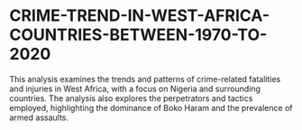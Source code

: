 # CRIME-TREND-IN-WEST-AFRICA-COUNTRIES-BETWEEN-1970-TO-2020
This analysis examines the trends and patterns of crime-related fatalities and injuries in West Africa, with a focus on Nigeria and surrounding countries. The analysis also explores the perpetrators and tactics employed, highlighting the dominance of Boko Haram and the prevalence of armed assaults.
